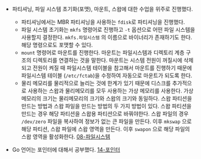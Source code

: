 - 파티셔닝, 파일 시스템 초기화(포맷), 마운트, 스왑에 대한 수업을 위주로 진행했다.
	- 파티셔닝에서는 MBR 파티셔닝을 사용하는 `fdisk`로  파티셔닝을 진행했다.
	- 파일 시스템 초기화는 `mkfs` 명령어로 진행하고 `-t` 옵션으로 어떤 파일 시스템을 사용할지 결정한다. `mkfs.파일시스템` 의 이름으로 바이너리가 존재하기도 한다. 해당 명령으로도 포맷할 수 있다.
	- `mount` 명령어로 마운트를 진행한다. 마운트는 파일시스템과 디렉토리 계층 구조의 디렉토리를 연결하는 것을 말한다. 마운트는 시스템 전원이 꺼질시에 삭제되고 전원이 켜질 때 파일시스템 테이블을 참고해서 마운트를 진행하기 때문에 파일시스템 테이블 (`/etc/fctab`)을 수정하여 자동으로 마운트가 되도록 한다.
	- 물리 메모리를 물리적으로 늘리는 것에 한계가 있기 때문에 디스크를 추가적으로 사용하는 스왑과 물리메모리를 모두 사용하는 가상 메모리를 사용한다. 가상 메모리의 크기는 물리메모리의 크기와 스왑의 크기와 동일하다. 스왑 파티션을 만드는 방법과 스왑 파일을 만드는 방법의 두 가지 방법이 있다. 스왑 파티션을 만드는 경우 해당 파티션을 스왑용 파티션으로 바꿔야한다. 스왑 파일의 경우 `/dev/zero` 파일을 복사하여 정보가 없는 큰 파일을 만든다. 이후 `mkswap` 으로 해당 파티션, 스왑 파일에 스왑 영역을 만든다. 이후 `swapon` 으로 해당 파일의 스왑 영역을 활성화한다.
[08-파일시스템](../리눅스/08-파일시스템.md)

- Go 언어는 포인터에 대해서 공부했다.
[14-포인터](../../../Book/Tucker의%20Go%20언어%20프로그래밍/14-포인터.md)


